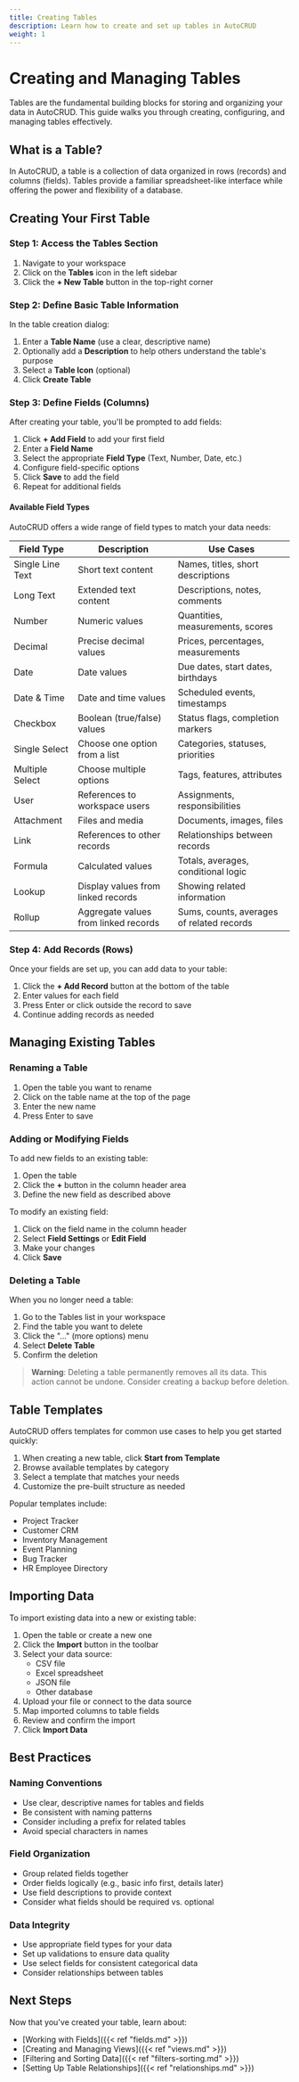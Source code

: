 ```yaml
---
title: Creating Tables
description: Learn how to create and set up tables in AutoCRUD
weight: 1
---
```


# Creating and Managing Tables

Tables are the fundamental building blocks for storing and organizing your data in AutoCRUD. This guide walks you through creating, configuring, and managing tables effectively.

## What is a Table?

In AutoCRUD, a table is a collection of data organized in rows (records) and columns (fields). Tables provide a familiar spreadsheet-like interface while offering the power and flexibility of a database.

<!-- TABLE INTERFACE SCREENSHOT -->
<!-- ![Table Interface](/images/table-interface.png) -->

## Creating Your First Table

### Step 1: Access the Tables Section

1. Navigate to your workspace
2. Click on the **Tables** icon in the left sidebar
3. Click the **+ New Table** button in the top-right corner

### Step 2: Define Basic Table Information

In the table creation dialog:

1. Enter a **Table Name** (use a clear, descriptive name)
2. Optionally add a **Description** to help others understand the table's purpose
3. Select a **Table Icon** (optional)
4. Click **Create Table**

<!-- CREATE TABLE SCREENSHOT -->
<!-- ![Create Table Dialog](/images/create-table-dialog.png) -->

### Step 3: Define Fields (Columns)

After creating your table, you'll be prompted to add fields:

1. Click **+ Add Field** to add your first field
2. Enter a **Field Name**
3. Select the appropriate **Field Type** (Text, Number, Date, etc.)
4. Configure field-specific options
5. Click **Save** to add the field
6. Repeat for additional fields

#### Available Field Types

AutoCRUD offers a wide range of field types to match your data needs:

| Field Type       | Description                          | Use Cases                                 |
| ---------------- | ------------------------------------ | ----------------------------------------- |
| Single Line Text | Short text content                   | Names, titles, short descriptions         |
| Long Text        | Extended text content                | Descriptions, notes, comments             |
| Number           | Numeric values                       | Quantities, measurements, scores          |
| Decimal          | Precise decimal values               | Prices, percentages, measurements         |
| Date             | Date values                          | Due dates, start dates, birthdays         |
| Date & Time      | Date and time values                 | Scheduled events, timestamps              |
| Checkbox         | Boolean (true/false) values          | Status flags, completion markers          |
| Single Select    | Choose one option from a list        | Categories, statuses, priorities          |
| Multiple Select  | Choose multiple options              | Tags, features, attributes                |
| User             | References to workspace users        | Assignments, responsibilities             |
| Attachment       | Files and media                      | Documents, images, files                  |
| Link             | References to other records          | Relationships between records             |
| Formula          | Calculated values                    | Totals, averages, conditional logic       |
| Lookup           | Display values from linked records   | Showing related information               |
| Rollup           | Aggregate values from linked records | Sums, counts, averages of related records |

<!-- FIELD TYPES SCREENSHOT -->
<!-- ![Field Types](/images/field-types.png) -->

### Step 4: Add Records (Rows)

Once your fields are set up, you can add data to your table:

1. Click the **+ Add Record** button at the bottom of the table
2. Enter values for each field
3. Press Enter or click outside the record to save
4. Continue adding records as needed

## Managing Existing Tables

### Renaming a Table

1. Open the table you want to rename
2. Click on the table name at the top of the page
3. Enter the new name
4. Press Enter to save

### Adding or Modifying Fields

To add new fields to an existing table:

1. Open the table
2. Click the **+** button in the column header area
3. Define the new field as described above

To modify an existing field:

1. Click on the field name in the column header
2. Select **Field Settings** or **Edit Field**
3. Make your changes
4. Click **Save**

### Deleting a Table

When you no longer need a table:

1. Go to the Tables list in your workspace
2. Find the table you want to delete
3. Click the "..." (more options) menu
4. Select **Delete Table**
5. Confirm the deletion

> **Warning**: Deleting a table permanently removes all its data. This action cannot be undone. Consider creating a backup before deletion.

## Table Templates

AutoCRUD offers templates for common use cases to help you get started quickly:

1. When creating a new table, click **Start from Template**
2. Browse available templates by category
3. Select a template that matches your needs
4. Customize the pre-built structure as needed

Popular templates include:

- Project Tracker
- Customer CRM
- Inventory Management
- Event Planning
- Bug Tracker
- HR Employee Directory

<!-- TABLE TEMPLATES SCREENSHOT -->
<!-- ![Table Templates](/images/table-templates.png) -->

## Importing Data

To import existing data into a new or existing table:

1. Open the table or create a new one
2. Click the **Import** button in the toolbar
3. Select your data source:
   - CSV file
   - Excel spreadsheet
   - JSON file
   - Other database
4. Upload your file or connect to the data source
5. Map imported columns to table fields
6. Review and confirm the import
7. Click **Import Data**

## Best Practices

### Naming Conventions

- Use clear, descriptive names for tables and fields
- Be consistent with naming patterns
- Consider including a prefix for related tables
- Avoid special characters in names

### Field Organization

- Group related fields together
- Order fields logically (e.g., basic info first, details later)
- Use field descriptions to provide context
- Consider what fields should be required vs. optional

### Data Integrity

- Use appropriate field types for your data
- Set up validations to ensure data quality
- Use select fields for consistent categorical data
- Consider relationships between tables

## Next Steps

Now that you've created your table, learn about:

- [Working with Fields]({{< ref "fields.md" >}})
- [Creating and Managing Views]({{< ref "views.md" >}})
- [Filtering and Sorting Data]({{< ref "filters-sorting.md" >}})
- [Setting Up Table Relationships]({{< ref "relationships.md" >}})
